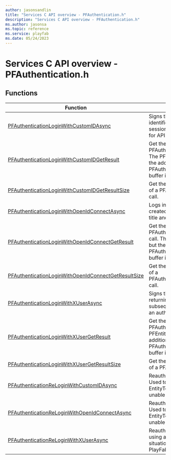 ```yaml
---
author: jasonsandlin
title: "Services C API overview - PFAuthentication.h"
description: "Services C API overview - PFAuthentication.h"
ms.author: jasonsa
ms.topic: reference
ms.service: playfab
ms.date: 05/24/2023
---
```


# Services C API overview - PFAuthentication.h

  
## Functions  

| Function | Description |  
| --- | --- |  
| [PFAuthenticationLoginWithCustomIDAsync](functions/pfauthenticationloginwithcustomidasync.md) | Signs the user in using a custom unique identifier generated by the title, returning a session identifier that can subsequently be used for API calls which require an authenticated user |  
| [PFAuthenticationLoginWithCustomIDGetResult](functions/pfauthenticationloginwithcustomidgetresult.md) | Get the result from a PFAuthenticationLoginWithCustomIDAsync call. The PFEntityHandle will always be returned, but the additional info in the PFAuthenticationLoginResult is only returned if a buffer is provided. |  
| [PFAuthenticationLoginWithCustomIDGetResultSize](functions/pfauthenticationloginwithcustomidgetresultsize.md) | Get the size in bytes needed to store the result of a PFAuthenticationLoginWithCustomIDAsync call. |  
| [PFAuthenticationLoginWithOpenIdConnectAsync](functions/pfauthenticationloginwithopenidconnectasync.md) | Logs in a user with an Open ID Connect JWT created by an existing relationship between a title and an Open ID Connect provider. |  
| [PFAuthenticationLoginWithOpenIdConnectGetResult](functions/pfauthenticationloginwithopenidconnectgetresult.md) | Get the result from a PFAuthenticationLoginWithOpenIdConnectAsync call. The PFEntityHandle will always be returned, but the additional info in the PFAuthenticationLoginResult is only returned if a buffer is provided. |  
| [PFAuthenticationLoginWithOpenIdConnectGetResultSize](functions/pfauthenticationloginwithopenidconnectgetresultsize.md) | Get the size in bytes needed to store the result of a PFAuthenticationLoginWithOpenIdConnectAsync call. |  
| [PFAuthenticationLoginWithXUserAsync](functions/pfauthenticationloginwithxuserasync.md) | Signs the user in using an XUserHandle, returning a session identifier that can subsequently be used for API calls which require an authenticated user |  
| [PFAuthenticationLoginWithXUserGetResult](functions/pfauthenticationloginwithxusergetresult.md) | Get the result from a PFAuthenticationLoginWithXUserAsync call. The PFEntityHandle will always be returned, but the additional info in the PFAuthenticationLoginResult is only returned if a buffer is provided. |  
| [PFAuthenticationLoginWithXUserGetResultSize](functions/pfauthenticationloginwithxusergetresultsize.md) | Get the size in bytes needed to store the result of a PFAuthenticationLoginWithXUserAsync call. |  
| [PFAuthenticationReLoginWithCustomIDAsync](functions/pfauthenticationreloginwithcustomidasync.md) | Reauthenticates an existing PFEntityHandle. Used to address situations where the EntityToken expired and the PlayFab SDK is unable to refresh it. |  
| [PFAuthenticationReLoginWithOpenIdConnectAsync](functions/pfauthenticationreloginwithopenidconnectasync.md) | Reauthenticates an existing PFEntityHandle. Used to address situations where the EntityToken expired and the PlayFab SDK is unable to refresh it. |  
| [PFAuthenticationReLoginWithXUserAsync](functions/pfauthenticationreloginwithxuserasync.md) | Reauthenticates an existing PFEntityHandle using an XUserHandle. Used to address situations where the EntityToken expired and the PlayFab SDK is unable to refresh it. |  
